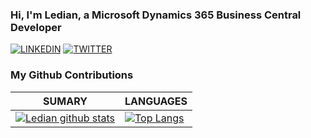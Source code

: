 ### Hi, I'm Ledian, a Microsoft Dynamics 365 Business Central Developer 


[![LINKEDIN](https://img.shields.io/badge/Linkedin-black?style=for-the-badge&logo=linkedin)](https://www.linkedin.com/in/lekaledian/) 
[![TWITTER](https://img.shields.io/badge/Twitter-black?style=for-the-badge&logo=twitter)](https://twitter.com/Ledian63S) 

### My Github Contributions
| **SUMARY**                                                                                                                                              | **LANGUAGES**                                                                                                                                         |
| ------------------------------------------------------------------------------------------------------------------------------------------------------- | ----------------------------------------------------------------------------------------------------------------------------------------------------- |
| [![Ledian github stats](https://github-readme-stats.vercel.app/api?username=Ledian63S&show_icons=true)](https://github.com/anuraghazra/github-readme-stats) | [![Top Langs](https://github-readme-stats.vercel.app/api/top-langs/?username=Ledian63S&layout=compact)](https://github.com/anuraghazra/github-readme-stats)

